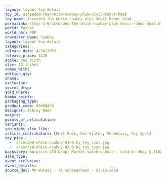 ```yaml
---
layout: layout-toy-detail 
toy_id: ascended-the-white-cowboy-plus-devil-robot-head
toy_name: Ascended the White Cowboy plus Devil Robot Head
permalink: /toys-1-6/ascended-the-white-cowboy-plus-devil-robot-head.html
world: Popbot
world_abr: POP
character_base: Cowboy
layout: layout-toy-detail
categories: 
release_date: 4/30/2013
release_price: $120 
scale: one sixth
size: 12 inches
comes_with: 
edition_qty: 
chase: 
exclusive: 
secret_drop: 
sold_where: 
bamba_points: 
packaging_type: 
product_code: 00000ACB
designer: Ashley Wood
makers: 
points_of_articulation: 
variants: 
you_might_also_like: 
article_contributors: [Phil Back, Don Slater, MW Wutasi, Toy_Spot]
toy_pics: 
  -  ascended-white-cowboy-01-6-by_toy_spot.jpg
  -  ascended-white-cowboy-02-6-by_toy_spot.jpg
backstory: Surprise LTD Drop; Market value update - sold on ebay @ $182 shipped (3/24/19).
sale_type: 
event_exclusive: 
event_details: 
source_doc: MW Wutasi - 3A spreadsheet - 01-15-2019
---
```

